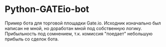 # Python-GATEio-bot
Пример бота для торговой площадки Gate.io.
Исходник изначально был написан не мной, но доработан мной под собственную логику.
Прибыльность под сомнением, т.к. комиссия "поедает" небольшую прибыль со сделок бота.
